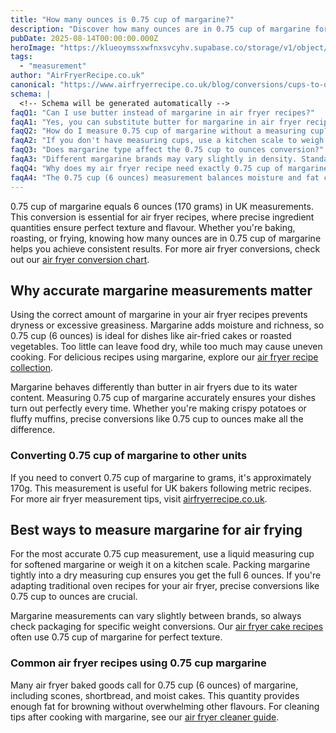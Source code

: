 ```yaml
---
title: "How many ounces is 0.75 cup of margarine?"
description: "Discover how many ounces are in 0.75 cup of margarine for perfect air fryer recipes. Get accurate UK conversions and cooking tips!"
pubDate: 2025-08-14T00:00:00.000Z
heroImage: "https://klueoymssxwfnxsvcyhv.supabase.co/storage/v1/object/public/Shmucket/how-many-ounces-is-0-75-cup-of-margarine.webp"
tags:
  - "measurement"
author: "AirFryerRecipe.co.uk"
canonical: "https://www.airfryerrecipe.co.uk/blog/conversions/cups-to-ounces/how-many-ounces-is-0-75-cup-of-margarine"
schema: |
  <!-- Schema will be generated automatically -->
faqQ1: "Can I use butter instead of margarine in air fryer recipes?"
faqA1: "Yes, you can substitute butter for margarine in air fryer recipes, but adjust measurements slightly. Butter contains less water, so use about 10% less (5.4 ounces for 0.75 cup equivalent). Monitor cooking times as butter browns faster in air fryers."
faqQ2: "How do I measure 0.75 cup of margarine without a measuring cup?"
faqA2: "If you don't have measuring cups, use a kitchen scale to weigh out 6 ounces (170g) of margarine. Alternatively, a standard UK tablespoon holds 0.5 ounces, so 12 tablespoons equal 0.75 cup. Always pack margarine firmly for accurate measurements."
faqQ3: "Does margarine type affect the 0.75 cup to ounces conversion?"
faqA3: "Different margarine brands may vary slightly in density. Standard block margarine measures 6 ounces per 0.75 cup, while softer tub varieties might be slightly less dense. For precision in air fryer recipes, weighing is most reliable."
faqQ4: "Why does my air fryer recipe need exactly 0.75 cup of margarine?"
faqA4: "The 0.75 cup (6 ounces) measurement balances moisture and fat content in air fryer cooking. Too little margarine can dry out food, while too much may cause smoking. This quantity ensures even cooking and perfect texture in most recipes."
---
```

<p>0.75 cup of margarine equals 6 ounces (170 grams) in UK measurements. This conversion is essential for air fryer recipes, where precise ingredient quantities ensure perfect texture and flavour. Whether you're baking, roasting, or frying, knowing how many ounces are in 0.75 cup of margarine helps you achieve consistent results. For more air fryer conversions, check out our <a href=https://www.airfryerrecipe.co.uk/air-fryer-conversion-chart>air fryer conversion chart</a>.</p>  

<h2>Why accurate margarine measurements matter</h2>  
<p>Using the correct amount of margarine in your air fryer recipes prevents dryness or excessive greasiness. Margarine adds moisture and richness, so 0.75 cup (6 ounces) is ideal for dishes like air-fried cakes or roasted vegetables. Too little can leave food dry, while too much may cause uneven cooking. For delicious recipes using margarine, explore our <a href=https://www.airfryerrecipe.co.uk/recipes>air fryer recipe collection</a>.</p>  

<p>Margarine behaves differently than butter in air fryers due to its water content. Measuring 0.75 cup of margarine accurately ensures your dishes turn out perfectly every time. Whether you're making crispy potatoes or fluffy muffins, precise conversions like 0.75 cup to ounces make all the difference.</p>  

<h3>Converting 0.75 cup of margarine to other units</h3>  
<p>If you need to convert 0.75 cup of margarine to grams, it's approximately 170g. This measurement is useful for UK bakers following metric recipes. For more air fryer measurement tips, visit <a href=https://www.airfryerrecipe.co.uk>airfryerrecipe.co.uk</a>.</p>  

<h2>Best ways to measure margarine for air frying</h2>  
<p>For the most accurate 0.75 cup measurement, use a liquid measuring cup for softened margarine or weigh it on a kitchen scale. Packing margarine tightly into a dry measuring cup ensures you get the full 6 ounces. If you're adapting traditional oven recipes for your air fryer, precise conversions like 0.75 cup to ounces are crucial.</p>  

<p>Margarine measurements can vary slightly between brands, so always check packaging for specific weight conversions. Our <a href=https://www.airfryerrecipe.co.uk/recipe-category/cakes>air fryer cake recipes</a> often use 0.75 cup of margarine for perfect texture.</p>  

<h3>Common air fryer recipes using 0.75 cup margarine</h3>  
<p>Many air fryer baked goods call for 0.75 cup (6 ounces) of margarine, including scones, shortbread, and moist cakes. This quantity provides enough fat for browning without overwhelming other flavours. For cleaning tips after cooking with margarine, see our <a href=https://www.airfryerrecipe.co.uk/air-fryer-cleaner>air fryer cleaner guide</a>.</p>
